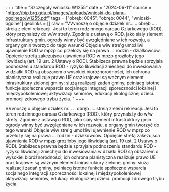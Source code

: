 +++
title = "Szczegóły wniosku W1255"
date = "2024-06-11"
source = "https://bip.brg.gda.pl/images/uploads/wnioski-do-planu-ogolnego/w1255.pdf"
tags = ["obręb: 0045", "obręb: 0044", "wnioski-ogolne"]
geolinks = []
raw = "VVvnoszę o objęcie działek nr... .. obręb .... streią zieleni  rekreacji. Jesi to teren rodzinnego oaroau Gziarkcwego (ROD). który przynalsży do w/w strefy. Zgodnie z ustawą o ROD, jako siaiy slement infrastruktury gmin. ogrody winny być uwzględniane w ich rozwoju, a organy gmin tworzyć do tego warunki Objęcie wiw stre'g umożliwi ujawnienie ROD w mpzp co przełoży się na prawa ... rodzin - działkowców. Opoięcie strefą zakezujsca ujawnienia ROD w mpzp groziłoby jego iikwidacią (art. 19 ust. 2 Ustawy o RODI. Stabiizeca prawna będzie sprzyjała podnoszeniu standardu ROD - ryzyko likwidacji zniechęci do inwesiowania w działki ROD są obszarem o wysokiei bioróżnorodności, ich ochrona planistyczna realizuje prawo UE oraz krajowe: są ważnym element inirasirukiury zielonej gminy: siużą realizacji zadań gminy, peiniacg istotne funkcje społeczne wsparcia socjalnego integracji sporeczności lokalnej i międzypokoleniowej aktywizacji seniorów, edukacji ekologicznej dzieci. promocji zdrowego trybu życia. "
+++

VVvnoszę o objęcie działek nr... .. obręb .... streią zieleni  rekreacji. Jesi to teren rodzinnego
oaroau Gziarkcwego (ROD). który przynalsży do w/w strefy. Zgodnie z ustawą o ROD, jako siaiy slement
infrastruktury gmin. ogrody winny być uwzględniane w ich rozwoju, a organy gmin tworzyć do tego warunki
Objęcie wiw stre'g umożliwi ujawnienie ROD w mpzp co przełoży się na prawa ... rodzin - działkowców.
Opoięcie strefą zakezujsca ujawnienia ROD w mpzp groziłoby jego iikwidacią (art. 19 ust. 2 Ustawy o RODI.
Stabiizeca prawna będzie sprzyjała podnoszeniu standardu ROD - ryzyko likwidacji zniechęci do
inwesiowania w działki ROD są obszarem o wysokiei bioróżnorodności, ich ochrona planistyczna realizuje
prawo UE oraz krajowe: są ważnym element inirasirukiury zielonej gminy: siużą realizacji zadań gminy,
peiniacg istotne funkcje społeczne wsparcia socjalnego integracji sporeczności lokalnej i międzypokoleniowej
aktywizacji seniorów, edukacji ekologicznej dzieci. promocji zdrowego trybu życia.




